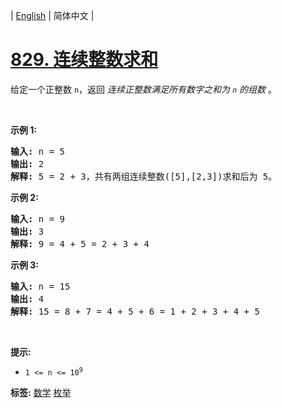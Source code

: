 | [English](README_EN.md) | 简体中文 |

# [829. 连续整数求和](https://leetcode.cn/problems/consecutive-numbers-sum)
<p>给定一个正整数 <code>n</code>，返回 <em>连续正整数满足所有数字之和为 <code>n</code>&nbsp;的组数</em> 。&nbsp;</p>

<p>&nbsp;</p>

<p><strong>示</strong><strong>例 1:</strong></p>

<pre>
<strong>输入: </strong>n = 5
<strong>输出: </strong>2
<strong>解释: </strong>5 = 2 + 3，共有两组连续整数([5],[2,3])求和后为 5。</pre>

<p><strong>示例 2:</strong></p>

<pre>
<strong>输入: </strong>n = 9
<strong>输出: </strong>3
<strong>解释: </strong>9 = 4 + 5 = 2 + 3 + 4</pre>

<p><strong>示例 3:</strong></p>

<pre>
<strong>输入: </strong>n = 15
<strong>输出: </strong>4
<strong>解释: </strong>15 = 8 + 7 = 4 + 5 + 6 = 1 + 2 + 3 + 4 + 5</pre>

<p>&nbsp;</p>

<p><strong>提示:</strong></p>

<ul>
	<li><code>1 &lt;= n &lt;= 10<sup>9</sup></code>​​​​​​​</li>
</ul>

**标签:**  [数学](https://leetcode.cn/tag/math) [枚举](https://leetcode.cn/tag/enumeration) 